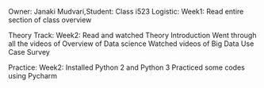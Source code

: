 Owner: Janaki Mudvari,Student: Class i523
Logistic:
Week1: Read entire section of class overview



Theory Track:
 Week2: Read and watched Theory Introduction
        Went through all the videos of Overview of Data science
        Watched videos of Big Data Use Case Survey
        

Practice:
Week2: Installed Python 2 and Python 3
      Practiced some codes using Pycharm
      
       
